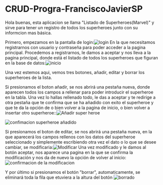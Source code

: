 # CRUD-Progra-FranciscoJavierSP
Hola buenas, esta aplicacion se llama "Listado de Superheroes(Marvel)" y sirve para tener un registro de todos los superheroes junto con su informcion mas básica.

Primero, empezamos en la pantalla de login:![login](https://user-images.githubusercontent.com/72436014/121830313-0df95600-ccc5-11eb-90be-7f02836b3e85.png)
En la que necesitamos registrarnos con usuario y contraseña para poder acceder a la pagina principal.
Procedemos a registrarnos, le damos a aceptar y nos lleva a la pagina principal, donde está el listado de todos los superheroes que figuran en la base de datos:![inicio](https://user-images.githubusercontent.com/72436014/121830388-3aad6d80-ccc5-11eb-9218-bda2762bd1d9.png)

Una vez estemos aqui, vemos tres botones, añadir, editar y borrar los superheroes de la lista.

Si presionamos el boton añadir, se nos abrirá una pestaña nueva, donde aparecen todos los campos a rellenar para poder introducir el superheroe en la tabla. Una vez lo hallas rellenado todo, le das a aceptar y te redirige a otra pestaña que te confirma que se ha añadido con exito el superheroe y que te da la opción de o bien volver a la pagina de inicio, o bien volver a insertar otro superheroe::![Añadir super heroe](https://user-images.githubusercontent.com/72436014/121830514-7cd6af00-ccc5-11eb-8d4c-66f9cc77188b.png)

![confimacion superheroe añadido](https://user-images.githubusercontent.com/72436014/121830746-01c1c880-ccc6-11eb-95f3-ff8e298c0271.png)

Si presionamos el boton de editar, se nos abrirá una pestaña nueva, en la que aparecerá los campos rellenos con los datos del superheroe seleccionado y simplemente escribiendo otra vez el dato o lo que se desee cambiar, se modificaria:![Modificar](https://user-images.githubusercontent.com/72436014/121830892-6aa94080-ccc6-11eb-89db-d3de62e8d1ab.png)
Una vez modificado y le damos al botón aceptar, nos aparece una pagina en la que se confirma la modificación y nos da de nuevo la opción de volver al inicio:
![confirmacion de la modificacion](https://user-images.githubusercontent.com/72436014/121830993-aba15500-ccc6-11eb-9f00-9c7bfc361a5b.png)

Y por último si presionamos el botón "borrar", automaticamente, se eliminará toda la fila que etuviera a la altura del botón
![borrado](https://user-images.githubusercontent.com/72436014/121831648-3cc4fb80-ccc8-11eb-9310-063bb3618967.png)
